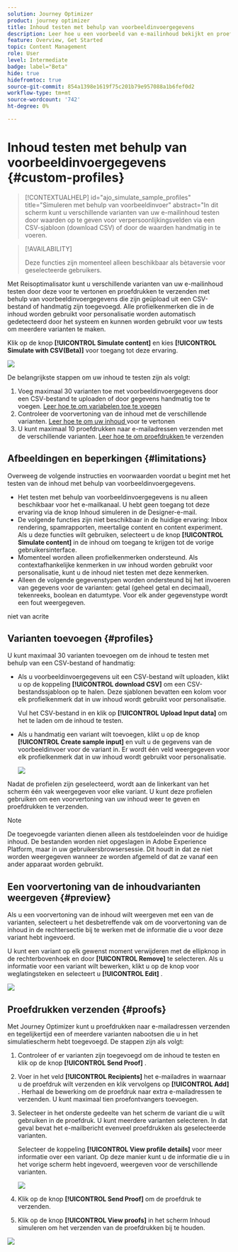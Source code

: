 ```yaml
---
solution: Journey Optimizer
product: journey optimizer
title: Inhoud testen met behulp van voorbeeldinvoergegevens
description: Leer hoe u een voorbeeld van e-mailinhoud bekijkt en proefdrukken verzendt met behulp van voorbeeldinvoer.
feature: Overview, Get Started
topic: Content Management
role: User
level: Intermediate
badge: label="Beta"
hide: true
hidefromtoc: true
source-git-commit: 854a1398e1619f75c201b79e957088a1b6fef0d2
workflow-type: tm+mt
source-wordcount: '742'
ht-degree: 0%

---
```



# Inhoud testen met behulp van voorbeeldinvoergegevens {#custom-profiles}

>[!CONTEXTUALHELP]
>id="ajo_simulate_sample_profiles"
>title="Simuleren met behulp van voorbeeldinvoer"
>abstract="In dit scherm kunt u verschillende varianten van uw e-mailinhoud testen door waarden op te geven voor verpersoonlijkingsvelden via een CSV-sjabloon (download CSV) of door de waarden handmatig in te voeren.

>[!AVAILABILITY]
>
>Deze functies zijn momenteel alleen beschikbaar als bètaversie voor geselecteerde gebruikers.

Met Reisoptimalisator kunt u verschillende varianten van uw e-mailinhoud testen door deze voor te vertonen en proefdrukken te verzenden met behulp van voorbeeldinvoergegevens die zijn geüpload uit een CSV-bestand of handmatig zijn toegevoegd. Alle profielkenmerken die in de inhoud worden gebruikt voor personalisatie worden automatisch gedetecteerd door het systeem en kunnen worden gebruikt voor uw tests om meerdere varianten te maken.

Klik op de knop **[!UICONTROL Simulate content]** en kies **[!UICONTROL Simulate with CSV(Beta)]** voor toegang tot deze ervaring.

![](assets/simulate-sample.png)

De belangrijkste stappen om uw inhoud te testen zijn als volgt:

1. Voeg maximaal 30 varianten toe met voorbeeldinvoergegevens door een CSV-bestand te uploaden of door gegevens handmatig toe te voegen. [ Leer hoe te om variabelen toe te voegen ](#profiles)
1. Controleer de voorvertoning van de inhoud met de verschillende varianten. [ Leer hoe te om uw inhoud ](#preview) voor te vertonen
1. U kunt maximaal 10 proefdrukken naar e-mailadressen verzenden met de verschillende varianten. [ Leer hoe te om proefdrukken ](#proofs) te verzenden


## Afbeeldingen en beperkingen {#limitations}

Overweeg de volgende instructies en voorwaarden voordat u begint met het testen van de inhoud met behulp van voorbeeldinvoergegevens.

* Het testen met behulp van voorbeeldinvoergegevens is nu alleen beschikbaar voor het e-mailkanaal. U hebt geen toegang tot deze ervaring via de knop Inhoud simuleren in de Designer-e-mail.
* De volgende functies zijn niet beschikbaar in de huidige ervaring: Inbox rendering, spamrapporten, meertalige content en content experiment. Als u deze functies wilt gebruiken, selecteert u de knop **[!UICONTROL Simulate content]** in de inhoud om toegang te krijgen tot de vorige gebruikersinterface.
* Momenteel worden alleen profielkenmerken ondersteund. Als contextafhankelijke kenmerken in uw inhoud worden gebruikt voor personalisatie, kunt u de inhoud niet testen met deze kenmerken.
* Alleen de volgende gegevenstypen worden ondersteund bij het invoeren van gegevens voor de varianten: getal (geheel getal en decimaal), tekenreeks, boolean en datumtype. Voor elk ander gegevenstype wordt een fout weergegeven.


niet van acrite

## Varianten toevoegen {#profiles}

U kunt maximaal 30 varianten toevoegen om de inhoud te testen met behulp van een CSV-bestand of handmatig:

* Als u voorbeeldinvoergegevens uit een CSV-bestand wilt uploaden, klikt u op de koppeling **[!UICONTROL download CSV]** om een CSV-bestandssjabloon op te halen. Deze sjablonen bevatten een kolom voor elk profielkenmerk dat in uw inhoud wordt gebruikt voor personalisatie.

  Vul het CSV-bestand in en klik op **[!UICONTROL Upload Input data]** om het te laden om de inhoud te testen.

* Als u handmatig een variant wilt toevoegen, klikt u op de knop **[!UICONTROL Create sample input]** en vult u de gegevens van de voorbeeldinvoer voor de variant in. Er wordt één veld weergegeven voor elk profielkenmerk dat in uw inhoud wordt gebruikt voor personalisatie.

  ![](assets/simulate-custom-add.png)

Nadat de profielen zijn geselecteerd, wordt aan de linkerkant van het scherm één vak weergegeven voor elke variant. U kunt deze profielen gebruiken om een voorvertoning van uw inhoud weer te geven en proefdrukken te verzenden.

>[!NOTE]
>
>De toegevoegde varianten dienen alleen als testdoeleinden voor de huidige inhoud. De bestanden worden niet opgeslagen in Adobe Experience Platform, maar in uw gebruikersbrowsersessie. Dit houdt in dat ze niet worden weergegeven wanneer ze worden afgemeld of dat ze vanaf een ander apparaat worden gebruikt.

## Een voorvertoning van de inhoudvarianten weergeven {#preview}

Als u een voorvertoning van de inhoud wilt weergeven met een van de varianten, selecteert u het desbetreffende vak om de voorvertoning van de inhoud in de rechtersectie bij te werken met de informatie die u voor deze variant hebt ingevoerd.

U kunt een variant op elk gewenst moment verwijderen met de ellipknop in de rechterbovenhoek en door **[!UICONTROL Remove]** te selecteren. Als u informatie voor een variant wilt bewerken, klikt u op de knop voor weglatingsteken en selecteert u **[!UICONTROL Edit]** .

![](assets/simulate-custom-boxes.png)

## Proefdrukken verzenden {#proofs}

Met Journey Optimizer kunt u proefdrukken naar e-mailadressen verzenden en tegelijkertijd een of meerdere varianten nabootsen die u in het simulatiescherm hebt toegevoegd. De stappen zijn als volgt:

1. Controleer of er varianten zijn toegevoegd om de inhoud te testen en klik op de knop **[!UICONTROL Send Proof]** .

1. Voer in het veld **[!UICONTROL Recipients]** het e-mailadres in waarnaar u de proefdruk wilt verzenden en klik vervolgens op **[!UICONTROL Add]** . Herhaal de bewerking om de proefdruk naar extra e-mailadressen te verzenden. U kunt maximaal tien proefontvangers toevoegen.

1. Selecteer in het onderste gedeelte van het scherm de variant die u wilt gebruiken in de proefdruk. U kunt meerdere varianten selecteren. In dat geval bevat het e-mailbericht evenveel proefdrukken als geselecteerde varianten.

   Selecteer de koppeling **[!UICONTROL View profile details]** voor meer informatie over een variant. Op deze manier kunt u de informatie die u in het vorige scherm hebt ingevoerd, weergeven voor de verschillende varianten.

   ![](assets/simulate-custom-proofs.png)

1. Klik op de knop **[!UICONTROL Send Proof]** om de proefdruk te verzenden.

1. Klik op de knop **[!UICONTROL View proofs]** in het scherm Inhoud simuleren om het verzenden van de proefdrukken bij te houden.

![](assets/simulate-custom-sent-proofs.png)
